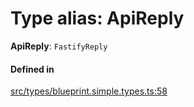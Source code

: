# Type alias: ApiReply

 **ApiReply**: `FastifyReply`

#### Defined in

[src/types/blueprint.simple.types.ts:58](https://github.com/zjayers/AssembleJS/blob/14bff3e/src/types/blueprint.simple.types.ts#L58)
